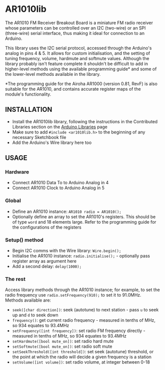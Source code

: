 AR1010lib
=========

The AR1010 FM Receiver Breakout Board is a miniature FM radio receiver whose parameters can be controlled over an I2C (two-wire) or an SPI (three-wire) serial interface, thus making it ideal for connection to an Arduino.

This library uses the I2C serial protocol, accessed through the Arduino's analog in pins 4 & 5. It allows for custom initialisation, and the setting of tuning frequency, volume, hardmute and softmute values. Although the library probably isn't feature complete it shouldn't be difficult to add in higher-level methods using the available programming guide* and some of the lower-level methods available in the library.

*The programming guide for the Airoha AR1000 (version 0.81, RevF) is also suitable for the AR1010, and contains accurate register maps of the module's functionality.


INSTALLATION
------------

* Install the AR1010lib library, following the instructions in the Contributed Libraries section on the [Arduino Libraries](http://www.arduino.cc/en/Reference/Libraries) page
* Make sure to add `#include <ar1010lib.h>` to the beginning of any necessary Sketchbook file
* Add the Arduino's Wire library here too


USAGE
--------------

### Hardware

* Connect AR1010 Data To to Arduino Analog in 4
* Connect AR1010 Clock to Arduino Analog in 5 

### Global

* Define an AR1010 instance: `AR1010 radio = AR1010();`
* Optionally define an array to set the AR1010's registers. This should be of type `word` and 18 elements large. Refer to the programming guide for the configurations of the registers

### Setup() method

* Begin I2C comms with the Wire library: `Wire.begin();`
* Initialise the AR1010 instance: `radio.initialise();` - optionally pass register array as argument here
* Add a second delay: `delay(1000);`

### The rest

Access library methods through the AR1010 instance; for example, to set the radio frequency use `radio.setFrequency(910);` to set it to 91.0MHz. Methods available are:

* `seek([char direction])`: seek (autotune) to next station - pass `u` to seek up and `d` to seek down
* `frequency()`: get current radio frequency - measured in tenths of MHz, so 934 equates to 93.4MHz
* `setFrequency([int frequency])`: set radio FM frequency directly - measured in tenths of MHz, so 934 equates to 93.4MHz
* `setHardmute([bool mute_on])`: set radio hard mute
* `setSoftmute([bool mute_on])`: set radio soft mute
* `setSeekThreshold([int threshold])`: set seek (autotune) threshold, or the point at which the radio will decide a given frequency is a station
* `setVolume([int volume])`: set radio volume, at integer between 0-18

